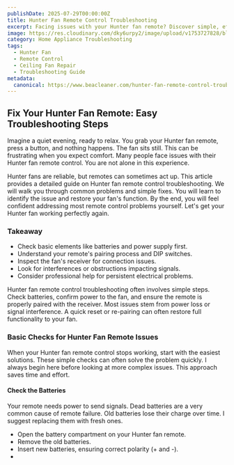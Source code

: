 ```yaml
---
publishDate: 2025-07-29T00:00:00Z
title: Hunter Fan Remote Control Troubleshooting
excerpt: Facing issues with your Hunter fan remote? Discover simple, effective Hunter fan remote control troubleshooting steps to get your ceiling fan working smoothly again.
image: https://res.cloudinary.com/dky6urpy2/image/upload/v1753727828/blog_image_1753727828_sm9dwm.webp
category: Home Appliance Troubleshooting
tags:
  - Hunter Fan
  - Remote Control
  - Ceiling Fan Repair
  - Troubleshooting Guide
metadata:
  canonical: https://www.beacleaner.com/hunter-fan-remote-control-troubleshooting
---
```


## Fix Your Hunter Fan Remote: Easy Troubleshooting Steps

Imagine a quiet evening, ready to relax. You grab your Hunter fan remote, press a button, and nothing happens. The fan sits still. This can be frustrating when you expect comfort. Many people face issues with their Hunter fan remote control. You are not alone in this experience.

Hunter fans are reliable, but remotes can sometimes act up. This article provides a detailed guide on Hunter fan remote control troubleshooting. We will walk you through common problems and simple fixes. You will learn to identify the issue and restore your fan's function. By the end, you will feel confident addressing most remote control problems yourself. Let's get your Hunter fan working perfectly again.

### Takeaway

*   Check basic elements like batteries and power supply first.
*   Understand your remote's pairing process and DIP switches.
*   Inspect the fan's receiver for connection issues.
*   Look for interferences or obstructions impacting signals.
*   Consider professional help for persistent electrical problems.

Hunter fan remote control troubleshooting often involves simple steps. Check batteries, confirm power to the fan, and ensure the remote is properly paired with the receiver. Most issues stem from power loss or signal interference. A quick reset or re-pairing can often restore full functionality to your fan.

### Basic Checks for Hunter Fan Remote Issues

When your Hunter fan remote control stops working, start with the easiest solutions. These simple checks can often solve the problem quickly. I always begin here before looking at more complex issues. This approach saves time and effort.

#### Check the Batteries

Your remote needs power to send signals. Dead batteries are a very common cause of remote failure. Old batteries lose their charge over time. I suggest replacing them with fresh ones.

*   Open the battery compartment on your Hunter fan remote.
*   Remove the old batteries.
*   Insert new batteries, ensuring correct polarity (+ and -).
*